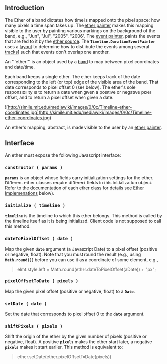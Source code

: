 ## Introduction ##

The Ether of a band dictates how time is mapped onto the pixel space: how many pixels a time span takes up. The [ether painter](Timeline_EtherPainterClass.md) makes this mapping visible to the user by painting various markings on the background of the band, e.g., "Jun", "Jul", "2005", "2006". The [event painter](Timeline_EventPainterClass.md), paints the events that are fed to it by the [ether source](Timeline_EtherSourceClass.md). The **`Timeline.DurationEventPainter`** uses a [layout](Timeline_LayoutClass.md) to determine how to distribute the events among several [tracks](Timeline_Tracks.md)] such that events don't overlap one another.

An '''ether''' is an object used by a [band](Timeline_BandClass.md) to map between pixel coordinates and date/time.

Each band keeps a single ether. The ether keeps track of the date corresponding to the left (or top) edge of the visible area of the band. That date corresponds to pixel offset 0 (see below). The ether's sole responsibility is to return a date when given a positive or negative pixel offset, and to return a pixel offset when given a date.

![http://simile.mit.edu/mediawiki/images/0/0c/Timeline-ether-coordinates.jpg](http://simile.mit.edu/mediawiki/images/0/0c/Timeline-ether-coordinates.jpg)

An ether's mapping, abstract, is made visible to the user by an [ether painter](Timeline_EtherPainterClass.md).

## Interface ##

An ether must expose the following Javascript interface:
### **`constructor ( params ) `** ###
**`params`** is an object whose fields carry initialization settings for the ether. Different ether classes require different fields in this initialization object. Refer to the documentation of each ether class for details see [Ether Implemenations](Timeline_EtherImplementations.md) below).

### **`initialize ( timeline ) `** ###
**`timeline`** is the timeline to which this ether belongs. This method is called by the timeline itself as it is being initialized. Client code is not supposed to call this method.

### **`dateToPixelOffset ( date ) `** ###
Map the given **`date`** argument (a Javascript Date) to a pixel offset (positive or negative, float). Note that you must round the result (e.g., using **`Math.round()`**) before you can use it as a coordinate of some element, e.g.,

> elmt.style.left = Math.round(ether.dateToPixelOffset(aDate)) + "px";

### **`pixelOffsetToDate ( pixels ) `** ###
Map the given pixel offset (positive or negative, float) to a **`Date`**.

### **`setDate ( date ) `** ###
Set the date that corresponds to pixel offset 0 to the **`date`** argument.

### **`shiftPixels ( pixels ) `** ###
Shift the origin of the ether by the given number of pixels (positive or negative, float). A positive **`pixels`** makes the ether start later, a negative **`pixels`** makes it start earlier. This method is equivalent to:

> ether.setDate(ether.pixelOffsetToDate(pixels))